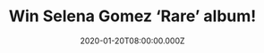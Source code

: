 ---
campaign-uuid: "c-44c9125e-83b6-411f-9b33-b4b9708b6b76"
type: "Competition"
category: "Music"
date: "2020-01-20T08:00:00.000Z"
end-date: "2020-02-20T23:59:00.000Z"
disable-form: false
is_promoted: false
has_entry_page: true
title: "Win Selena Gomez ‘Rare’ album!"
competition-description: "<p>She’s back and better than ever with an incredible and\
  \ personal brand new album. You guessed it right, we are taking about the pop-singer\
  \ sensation Selena Gomez and her new record ‘Rare’. A brand new CD where she shows\
  \ her most intimate side. ‘Lose You To Love Me’, ‘Vulnerable', ‘Kinda Crazy’, ‘\
  Look At Her Now’… are some of the amazing songs you could enjoy in Selena’s third\
  \ album.</p>\n<p>Click below for a chance to win.</p>\n"
hero-header: "Win Selena Gomez ‘Rare’ album!"
terms-confirmation: "N/A"
banner-img: "https://assets.expresslyapp.com/asset-b14aaa59-4b0e-4299-9a36-17e83457e24e.jpg"
logo-left-href: "aaa.nme.com"
logo-left-image: "https://assets.expresslyapp.com/asset-b4fc4dd7-252e-4ad9-bd79-f921da7066d8.jpg"
logo-left-title: "NME AAA"
bg-image-hero: "https://assets.expresslyapp.com/asset-229bc919-f002-4f95-97b0-2f9d211d64d6.jpg"
bg-image-first: "https://assets.expresslyapp.com/asset-3cd31ce2-1bb5-4336-a28c-c1955458de93.jpg"
section1-content: "<p>Rare is Selena Gomez third and brand new album. An album we\
  \ are pretty sure you won’t want to miss out. She comes with the most intimate and\
  \ personal album to date. ‘Rare’, ‘Look At Her Now’, ‘Dance Again’ and many more\
  \ songs for you to discover.</p>\n<p>Think no more\n"
entry-title: "Win Selena Gomez ‘Rare’ album!"
entry-content: "<p>Enter the draw to win Selena Gomez ‘Rare’ album by completing the\
  \ form below before 23:59 on the 20th of February 2020.</p>\n"
has-winner: false
prize-description: "Selena Gomez ‘Rare’ album!"
special-conditions: "Multiple entries are allowed up to one every day.\r\n\r\nThis\
  \ competition is also available on: https://club.expressly.io/competitions/selena-gomez-album-rare-giveaway"
country-restrictions:
- "GB"
---